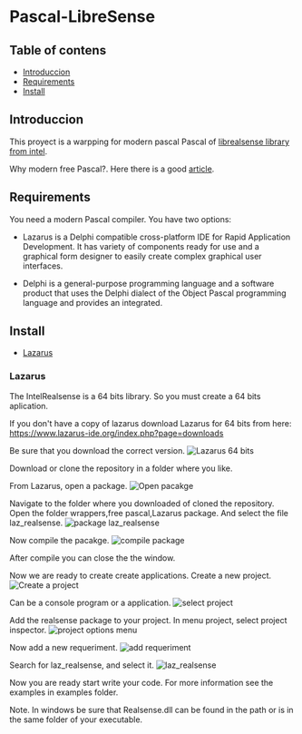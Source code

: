# Pascal-LibreSense

## Table of contens

* [Introduccion](#introduccion)
* [Requirements](#requirements)
* [Install](#install)



## Introduccion

This proyect is a warpping  for modern pascal Pascal of [librealsense library from intel](https://github.com/IntelRealSense/librealsense).

Why modern free Pascal?. Here there is a good [article](https://castle-engine.io/modern_pascal).


## Requirements

You need a modern Pascal compiler. You have two options:

* Lazarus is a Delphi compatible cross-platform IDE for Rapid Application Development. It has variety of components ready for use and a graphical form designer to easily create complex graphical user interfaces.

* Delphi is a general-purpose programming language and a software product that uses the Delphi dialect of the Object Pascal programming language and provides an integrated.



## Install

* [Lazarus](#lazarus)


### Lazarus
The IntelRealsense is a 64 bits library. So you must create a 64 bits aplication. 

If you don't have a copy of lazarus download Lazarus for 64 bits from here: https://www.lazarus-ide.org/index.php?page=downloads

Be sure that you download the correct version.
![Lazarus 64 bits](./images/installlazarus64.png)

Download or clone the repository in a folder where you like.

From Lazarus, open a package.
![Open pacakge](./images/lazarusopenpackage.png)

Navigate to the folder where you downloaded of cloned the repository. Open the folder wrappers,free pascal,Lazarus package. And select the file laz_realsense.
![package laz_realsense](./images/lazaruselectpackage.png)

Now compile the pacakge.
![compile package](./images/lazaruscompilepackage.png)

After compile you can close the the window. 

Now we are ready to create create applications. Create a new project.
![Create a project](./images/lazarusnewproyect.png)

Can be a console program or a application.
![select project](./images/lazarusprojects.png)

Add the realsense package to your project. In menu project, select project inspector.
![project options menu](./images/lazarusprojectinspector.png)

Now add a new requeriment. 
![add requeriment](./images/lazarusaddreq.png)

Search for laz_realsense, and select it.
![laz_realsense](./images/lazarusselectreq.png)

Now you are ready start write your code. For more information see the examples in examples folder.

Note. In windows be sure that Realsense.dll can be found in the path or is in the same folder of your executable.






